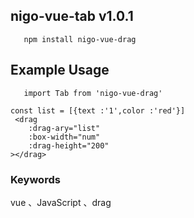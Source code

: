 
## nigo-vue-tab v1.0.1
`    npm install nigo-vue-drag
`
## Example Usage
`    import Tab from 'nigo-vue-drag'
`

```
const list = [{text :'1',color :'red'}]
 <drag 
    :drag-ary="list" 
    :box-width="num" 
    :drag-height="200"
></drag>

```

 ### Keywords
vue 、JavaScript 、drag
